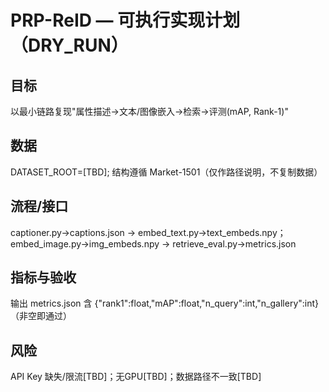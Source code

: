 # PRP-ReID — 可执行实现计划（DRY_RUN）
## 目标
以最小链路复现"属性描述→文本/图像嵌入→检索→评测(mAP, Rank-1)"
## 数据
DATASET_ROOT=[TBD]; 结构遵循 Market-1501（仅作路径说明，不复制数据）
## 流程/接口
captioner.py→captions.json → embed_text.py→text_embeds.npy；embed_image.py→img_embeds.npy → retrieve_eval.py→metrics.json
## 指标与验收
输出 metrics.json 含 {"rank1":float,"mAP":float,"n_query":int,"n_gallery":int}（非空即通过）
## 风险
API Key 缺失/限流[TBD]；无GPU[TBD]；数据路径不一致[TBD]